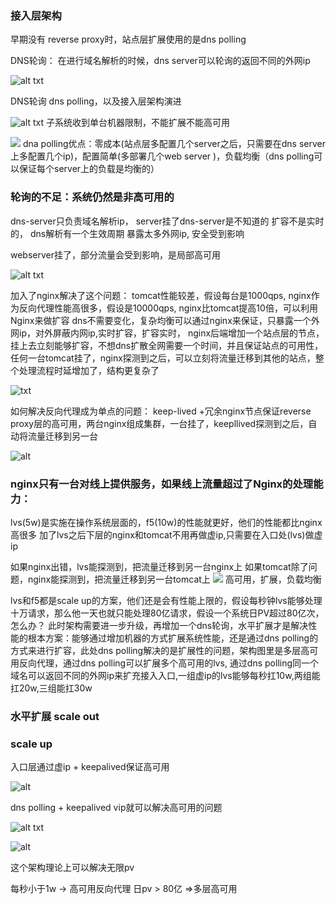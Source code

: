 ### 接入层架构

早期没有 reverse proxy时，站点层扩展使用的是dns polling

DNS轮询：
   在进行域名解析的时候，dns server可以轮询的返回不同的外网ip
   

![alt txt](https://raw.githubusercontent.com/corykingsf/hack-system-design-pixel/main/imgSnipaste_2021-06-26_09-42-46.png)


DNS轮询 dns polling，以及接入层架构演进

![alt txt](https://raw.githubusercontent.com/corykingsf/hack-system-design-pixel/main/imgSnipaste_2021-06-26_09-54-11.png)
子系统收到单台机器限制，不能扩展不能高可用



![](https://raw.githubusercontent.com/corykingsf/hack-system-design-pixel/main/imgSnipaste_2021-06-26_09-55-32.png)
dna polling优点：零成本(站点层多配置几个server之后，只需要在dns server上多配置几个ip)，配置简单(多部署几个web server )，负载均衡（dns polling可以保证每个server上的负载是均衡的）


### 轮询的不足：系统仍然是非高可用的
dns-server只负责域名解析ip， server挂了dns-server是不知道的
扩容不是实时的， dns解析有一个生效周期
暴露太多外网ip, 安全受到影响


webserver挂了，部分流量会受到影响，是局部高可用

![alt txt](https://raw.githubusercontent.com/corykingsf/hack-system-design-pixel/main/imgSnipaste_2021-06-26_12-35-08.png)

加入了nginx解决了这个问题：
tomcat性能较差，假设每台是1000qps, nginx作为反向代理性能高很多，假设是10000qps, nginx比tomcat提高10倍，可以利用Nginx来做扩容
dns不需要变化，复杂均衡可以通过nginx来保证，只暴露一个外网ip，对外屏蔽内网ip,实时扩容，扩容实时， nginx后端增加一个站点层的节点，挂上去立刻能够扩容，不想dns扩散全网需要一个时间，并且保证站点的可用性，任何一台tomcat挂了，nginx探测到之后，可以立刻将流量迁移到其他的站点，整个处理流程时延增加了，结构更复杂了




![txt](https://raw.githubusercontent.com/corykingsf/hack-system-design-pixel/main/imgSnipaste_2021-06-26_13-57-39.png)

如何解决反向代理成为单点的问题：  keep-lived +冗余nginx节点保证reverse proxy层的高可用，两台nginx组成集群，一台挂了，keepllived探测到之后，自动将流量迁移到另一台


![alt](https://raw.githubusercontent.com/corykingsf/hack-system-design-pixel/main/imgSnipaste_2021-06-26_14-04-08.png)



### nginx只有一台对线上提供服务，如果线上流量超过了Nginx的处理能力：
lvs(5w)是实施在操作系统层面的，f5(10w)的性能就更好，他们的性能都比nginx高很多
加了lvs之后下层的nginx和tomcat不用再做虚ip,只需要在入口处(lvs)做虚ip

如果nginx出错，lvs能探测到，把流量迁移到另一台nginx上
如果tomcat除了问题，nginx能探测到，把流量迁移到另一台tomcat上
![](https://raw.githubusercontent.com/corykingsf/hack-system-design-pixel/main/imgSnipaste_2021-06-26_14-06-53.png)
高可用，扩展，负载均衡


lvs和f5都是scale up的方案，他们还是会有性能上限的，假设每秒钟lvs能够处理十万请求，那么他一天也就只能处理80亿请求，假设一个系统日PV超过80亿次，怎么办？
此时架构需要进一步升级，再增加一个dns轮询，水平扩展才是解决性能的根本方案：能够通过增加机器的方式扩展系统性能，还是通过dns polling的方式来进行扩容，此处dns polling解决的是扩展性的问题，架构图里是多层高可用反向代理，通过dns polling可以扩展多个高可用的lvs,  通过dns polling同一个域名可以返回不同的外网ip来扩充接入入口,一组虚ip的lvs能够每秒扛10w,两组能扛20w,三组能扛30w


### 水平扩展  scale out
### scale up
入口层通过虚ip  + keepalived保证高可用




![alt](https://raw.githubusercontent.com/corykingsf/hack-system-design-pixel/main/imgSnipaste_2021-06-26_14-13-45.png)


dns polling + keepalived vip就可以解决高可用的问题


![alt txt](https://raw.githubusercontent.com/corykingsf/hack-system-design-pixel/main/imgSnipaste_2021-06-26_14-36-28.png)


![alt](https://raw.githubusercontent.com/corykingsf/hack-system-design-pixel/main/imgSnipaste_2021-06-26_14-37-17.png)



这个架构理论上可以解决无限pv

每秒小于1w -> 高可用反向代理
日pv  > 80亿  =>多层高可用  
